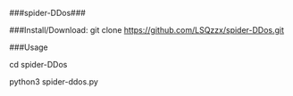 ###spider-DDos###

###Install/Download:
 git clone https://github.com/LSQzzx/spider-DDos.git

###Usage

cd spider-DDos

python3 spider-ddos.py